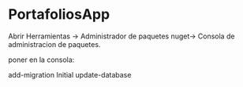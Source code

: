 # PortafoliosApp


Abrir Herramientas -> Administrador de paquetes nuget-> Consola de administracion de paquetes.

poner en la consola:

add-migration Initial
update-database
